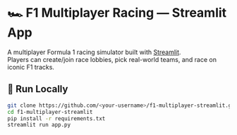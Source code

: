 # 🏎️ F1 Multiplayer Racing — Streamlit App

A multiplayer Formula 1 racing simulator built with [Streamlit](https://streamlit.io/).  
Players can create/join race lobbies, pick real-world teams, and race on iconic F1 tracks.

## 🚀 Run Locally

```bash
git clone https://github.com/<your-username>/f1-multiplayer-streamlit.git
cd f1-multiplayer-streamlit
pip install -r requirements.txt
streamlit run app.py
